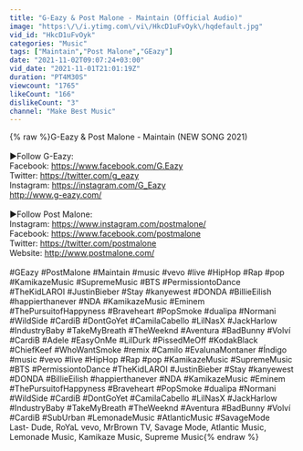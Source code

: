 ```yaml
---
title: "G-Eazy & Post Malone - Maintain (Official Audio)"
image: "https:\/\/i.ytimg.com\/vi\/HkcD1uFvOyk\/hqdefault.jpg"
vid_id: "HkcD1uFvOyk"
categories: "Music"
tags: ["Maintain","Post Malone","GEazy"]
date: "2021-11-02T09:07:24+03:00"
vid_date: "2021-11-01T21:01:19Z"
duration: "PT4M30S"
viewcount: "1765"
likeCount: "166"
dislikeCount: "3"
channel: "Make Best Music"
---
```

{% raw %}G-Eazy &amp; Post Malone - Maintain (NEW SONG 2021)<br /><br />►Follow G-Eazy:<br />Facebook: <a rel="nofollow" target="blank" href="https://www.facebook.com/G.Eazy">https://www.facebook.com/G.Eazy</a> <br />Twitter: <a rel="nofollow" target="blank" href="https://twitter.com/g_eazy">https://twitter.com/g_eazy</a> <br />Instagram: <a rel="nofollow" target="blank" href="https://instagram.com/G_Eazy">https://instagram.com/G_Eazy</a> <br /><a rel="nofollow" target="blank" href="http://www.g-eazy.com/">http://www.g-eazy.com/</a><br /><br />►Follow Post Malone:<br />Instagram: <a rel="nofollow" target="blank" href="https://www.instagram.com/postmalone/​​​">https://www.instagram.com/postmalone/​​​</a><br />Facebook: <a rel="nofollow" target="blank" href="https://www.facebook.com/postmalone​​​">https://www.facebook.com/postmalone​​​</a><br />Twitter: <a rel="nofollow" target="blank" href="https://twitter.com/postmalone​​​">https://twitter.com/postmalone​​​</a><br />Website: <a rel="nofollow" target="blank" href="http://www.postmalone.com/​​​">http://www.postmalone.com/​​​</a><br /><br />#GEazy #PostMalone #Maintain #music #vevo #live #HipHop #Rap #pop #KamikazeMusic #SupremeMusic #BTS #PermissiontoDance #TheKidLAROI #JustinBieber #Stay  #kanyewest #DONDA #BillieEilish #happierthanever #NDA #KamikazeMusic #Eminem  #ThePursuitofHappyness #Braveheart #PopSmoke #dualipa #Normani #WildSide #CardiB #DontGoYet #CamilaCabello #LilNasX #JackHarlow #IndustryBaby #TakeMyBreath #TheWeeknd #Aventura #BadBunny #Volví  #CardiB #Adele #EasyOnMe #LilDurk #PissedMeOff #KodakBlack #ChiefKeef #WhoWantSmoke #remix #Camilo #EvalunaMontaner #Índigo #music #vevo #live #HipHop #Rap #pop #KamikazeMusic #SupremeMusic  #BTS #PermissiontoDance #TheKidLAROI #JustinBieber #Stay  #kanyewest #DONDA  #BillieEilish #happierthanever #NDA #KamikazeMusic #Eminem  #ThePursuitofHappyness #Braveheart #PopSmoke #dualipa #Normani #WildSide #CardiB #DontGoYet #CamilaCabello #LilNasX #JackHarlow #IndustryBaby #TakeMyBreath #TheWeeknd #Aventura #BadBunny #Volví #CardiB #SubUrban #LemonadeMusic #AtlanticMusic #SavageMode <br />Last- Dude, RoYaL vevo, MrBrown TV, Savage Mode, Atlantic Music, Lemonade Music, Kamikaze Music, Supreme Music{% endraw %}
